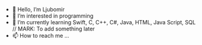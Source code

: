 - 👋 Hello, I’m Ljubomir
- 👀 I’m interested in programming
- 🌱 I’m currently learning Swift, C, C++, C#, Java, HTML, Java Script, SQL
// MARK: To add something later
- 📫 How to reach me ...

<!---
MiLjubomir/MiLjubomir is a ✨ special ✨ repository because its `README.md` (this file) appears on your GitHub profile.
You can click the Preview link to take a look at your changes.
--->

